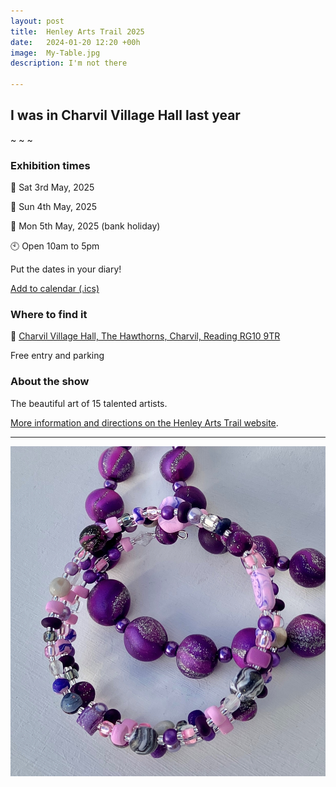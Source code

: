 ```yaml
---
layout: post
title:  Henley Arts Trail 2025
date:   2024-01-20 12:20 +00h
image:  My-Table.jpg
description: I'm not there

---
```


## I was in Charvil Village Hall last year

~ ~ ~

### Exhibition times

📆 Sat 3rd May, 2025

📆 Sun 4th May, 2025 

📆 Mon 5th May, 2025 (bank holiday)

🕙 Open 10am to 5pm

Put the dates in your diary!

[Add to calendar (.ics)](/calendar/hats.ics)

### Where to find it

📍 [Charvil Village Hall, The Hawthorns, Charvil, Reading RG10 9TR](https://goo.gl/maps/EUwkoS1fJapzpqPHA)

Free entry and parking

### About the show

The beautiful art of 15 talented artists.

[More information and directions on the Henley Arts Trail website](https://www.henleyartstrail.com/19-twyford-studios.html).

----

![Necklaces](/images/HAT-2.jpg)
